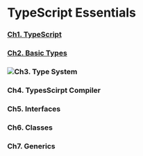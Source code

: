 # TypeScript Essentials

### [Ch1. TypeScript]()

### [Ch2. Basic Types](https://github.com/ohtaekwon/TSC-Test/tree/master/ch02_Basic-Types)

### ![Ch3. Type System](https://github.com/ohtaekwon/TSC-Test/tree/master/ch03_Type-System)

### Ch4. TypesScirpt Compiler

### Ch5. Interfaces

### Ch6. Classes

### Ch7. Generics
